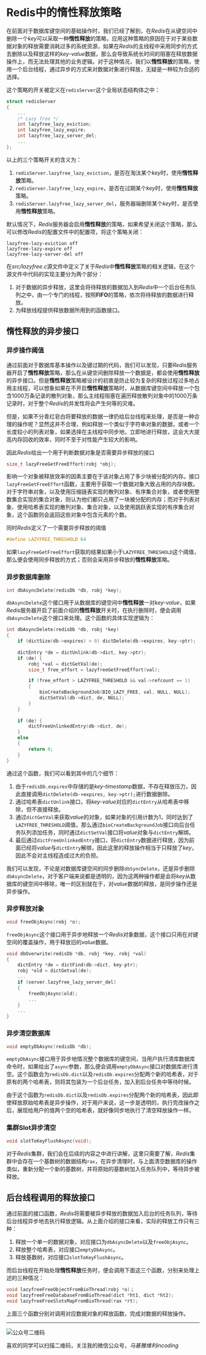 # Redis中的惰性释放策略

在前面对于数据库键空间的基础操作时，我们已经了解到，在*Redis*在从键空间中删除一个*key*可以采取一种**惰性释放**的策略，应用这种策略的原因在于对于某些数据对象的释放需要消耗过多的系统资源，如果在*Redis*的主线程中采用同步的方式去删除以及释放这样的*key-value*数据，那么会导致系统长时间的阻塞在释放数据操作上，而无法处理其他的业务逻辑。对于这种情况，我们以**惰性释放**的策略，使用一个后台线程，通过异步的方式来对数据对象进行释放，无疑是一种较为合适的选择。

这个策略的开关被定义在`redisServer`这个全局状态结构体之中：
```c
struct redisServer
{
    ...
    /* Lazy free */
    int lazyfree_lazy_eviction;
    int lazyfree_lazy_expire;
    int lazyfree_lazy_server_del;
    ...
};
```
以上的三个策略开关的含义为：
1. `redisServer.lazyfree_lazy_eviction`，是否在淘汰某个*key*时，使用**惰性释放**策略。
2. `redisServer.lazyfree_lazy_expire`，是否在过期某个*key*时，使用**惰性释放**策略。
3. `redisServer.lazyfree_lazy_server_del`，服务器端删除某个*key*时，是否使用**惰性释放**策略。

默认情况下，*Redis*服务器会启用**惰性释放**的策略，如果希望关闭这个策略，那么可以修改*Redis*的配置文件中的配置项，将这个策略关闭：

    lazyfree-lazy-eviction off
    lazyfree-lazy-expire off
    lazyfree-lazy-server-del off

在*src/lazyfree.c*源文件中定义了关于*Redis*中**惰性释放**策略的相关逻辑，在这个源文件中代码的实现主要分为两个部分：
1. 对于数据的异步释放，这里会将待释放的数据加入到*Redis*中一个后台任务队列之中，由一个专门的线程，按照**FIFO**的策略，依次将待释放的数据进行释放。
1. 为释放线程提供释放数据所用到的函数接口。

## 惰性释放的异步接口

### 异步操作阈值
通过前面对于数据库基本操作以及键过期的代码，我们可以发现，只要*Redis*服务器开启了**惰性释放**策略，那么在从键空间删除释放一个数据是，都会使用**惰性释放**的异步接口。但是**惰性释放**策略被设计的初衷是防止较为复杂的释放过程过多地占用主线程，可以想象如果在不开启**惰性释放**策略时，从数据库键空间中释放一个包含1000万条记录的散列对象，那么主线程阻塞在遍历释放散列对象中的1000万条记录时，对于整个*Redis*的并发性将会产生何等的灾难。

但是，如果不分青红皂白将要释放的数据一律扔给后台线程来处理，是否是一种合理的操作呢？显然这并不合理，例如释放一个类似于字符串对象的数据，或者一个长度较小的列表对象，如果选择在主线程中同步地，立即地进行释放，这会大大提高内存回收的效率，同时不至于对性能产生较大的影响。

因此*Redis*给出一个用于判断数据对象是否需要异步释放的接口
```c
size_t lazyFreeGetFreeEffort(robj *obj);
```
影响一个对象被释放效率的因素主要在于该对象占用了多少块被分配的内存。接口`lazyFreeGetFreeEffort`函数，主要用于获取一个数据对象大致占用的内存块数。对于字符串对象，以及使用压缩链表实现的散列对象、有序集合对象，或者使用整数集合实现的集合对象，则认为他们都只占用了一块被分配的内存；而对于列表对象、使用哈希表实现的散列对象、集合对象，以及使用跳跃表实现的有序集合对象，这个函数则会返回这些对象中包含元素的个数。

同时*Redis*定义了一个需要异步释放的阈值
```c
#define LAZYFREE_THRESHOLD 64
```
如果`lazyFreeGetFreeEffort`获取的结果如果小于`LAZYFREE_THRESHOLD`这个阈值，那么便会使用同步释放的方式；否则会采用异步释放的**惰性释放**策略。

### 异步数据库删除
```c
int dbAsyncDelete(redisDb *db, robj *key);
```
`dbAsyncDelete`这个接口用于从数据库的键空间中**惰性释放**一对*key-value*，如果*Redis*服务器开启了前面介绍的**惰性释放**开关时，在执行删除时，便会调用`dbAsyncDelete`这个接口来处理。这个函数的具体实现逻辑为：
```c
int dbAsyncDelete(redisDb *db, robj *key)
{
    if (dictSize(db->expires) > 0) dictDelete(db->expires, key->ptr);
    
    dictEntry *de = dictUnlink(db->dict, key->ptr);
    if (de) {
        robj *val = dictGetVal(de);
        size_t free_effort = lazyfreeGetFreeEffort(val);

        if (free_effort > LAZYFREE_THRESHOLD && val->refcount == 1)
        {
            bioCreateBackgroundJob(BIO_LAZY_FREE, val, NULL, NULL);
            dictSetVal(db->dict, de, NULL);
        }
    }
    
    if (de) {
        dictFreeUnlinkedEntry(db->dict, de);
    }
    else
    {
        return 0;
    }
}
```
通过这个函数，我们可以看到其中的几个细节：
1. 由于`redisDb.expires`中存储的是*key-timestamp*数据，不存在释放压力，因此直接调用`dictDelete(db->expires, key->ptr);`进行数据删除。
2. 通过哈希表`dictUnlink`接口，将*key-value*对应的`dictEntry`从哈希表中移除，但不直接释放。
3. 通过`dictGetVal`来获取*value*的对象，如果对象的引用计数为1，同时达到了`LAZYFREE_THRESHOLD`阈值，那么通过`bioCreateBackgroundJob`接口向后台任务队列添加任务，同时通过`dictSetVal`接口将*value*对象与`dictEntry`解绑。
4. 最后通过`dictFreeUnlinkedEntry`接口，将`dictEntry`数据进行释放，因为前面已经将*value*与`dictEntry`解绑，因此这里的释放操作相当于只释放了*key*，因此不会对主线程造成过大的负担。

我们可以发现，不论是对数据库键空间的同步删除`dbSyncDelete`，还是异步删除`dbAsyncDelete`，对于客户端来说都是透明的，因为这两种操作都是会将*key*从数据库的键空间中移除，唯一的区别就在于，对*value*数据的释放，是同步操作还是异步操作。

### 异步释放对象
```c
void freeObjAsync(robj *o);
```
`freeObjAsync`这个接口用于异步地释放一个*Redis*对象数据，这个接口只用在对键空间的覆盖操作，用于释放旧的*value*数据。
```c
void dbOverwrite(redisDb *db, robj *key, robj *val)
{
    dictEntry *de = dictFind(db->dict, key-ptr);
    robj *old = dictGetval(de);
    ...
    if (server.lazyfree_lazy_server_del)
    {
        freeObjAsync(old);
        ...
    }
    ...   
}

```
### 异步清空数据库
```c
void emptyDbAsync(redisDb *db);
```
`emptyDbAsync`接口用于异步地情况整个数据库的键空间，当用户执行清库数据库命令时，如果给出了`async`参数，那么便会调用`emptyDbAsync`接口对数据库进行清空。这个函数会为`redisDb.dict`以及`redisDb.expires`分配两个新的哈希表，对于原有的两个哈希表，则将其包装为一个后台任务，加入到后台任务中等待时候。

由于这个函数为`redisDb.dict`以及`redisDb.expires`分配两个新的哈希表，因此即使释放原始哈希表是异步操作，对于用户来说，这一步是透明的，执行完改操作之后，展现给用户的值两个空的哈希表，就好像同步地执行了清空释放操作一样。

### 集群Slot异步清空
```c
void slotToKeyFlushAsync(void);
```
对于*Redis*集群，我们会在后续的内容之中进行讲解，这里只需要了解，*Redis*集群中会存在一个基数树的数据结构`rax`，在异步清理时，与上面清空数据库的操作类似，重新分配一个新的基数树，并将原始的基数树加入任务队列中，等待异步被释放。

## 后台线程调用的释放接口
通过前面的接口函数，*Redis*将需要被异步释放的数据加入后台的任务队列，等待后台线程异步地去执行释放逻辑。从上面介绍的接口来看，实际的释放工作只有三种：
1. 释放一个单一的数据对象，对应接口为`dbAsyncDelete`以及`freeObjAsync`。
2. 释放整个哈希表，对应接口`emptyDbAsync`。
3. 释放基数树，对应接口`slotToKeyFlushAsync`。

而后台线程在开始处理**惰性释放**任务时，便会调用下面这三个函数，分别来处理上述的三种情况：
```c
void lazyfreeFreeObjectFromBioThread(robj *o)；
void lazyfreeFreeDatabaseFromBioThread(dict *ht1, dict *ht2);
void lazyfreeFreeSlotsMapFromBioThread(rax *rt);
```
上面三个函数分别对调用对应数据对象的释放函数，完成对数据的释放操作。

***
![公众号二维码](https://machiavelli-1301806039.cos.ap-beijing.myqcloud.com/qrcode_for_gh_836beef2355a_344.jpg)

喜欢的同学可以扫描二维码，关注我的微信公众号，*马基雅维利incoding*